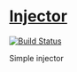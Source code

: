 # [Injector](https://github.com/Vlad160/Injector)
[![Build Status](https://travis-ci.com/Vlad160/Injector.svg?branch=master)](https://travis-ci.com/Vlad160/Injector)

Simple injector